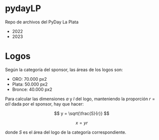 # pydayLP
Repo de archivos del PyDay La Plata
- 2022
- 2023

# Logos
Según la categoría del sponsor, las áreas de los logos son:
- ORO:    70.000 px2
- Plata:  50.000 px2
- Bronce: 40.000 px2

Para calcular las dimensiones $a$ y $l$ del logo, manteniendo la proporción $r = a / l$ dada por el sponsor, hay que hacer:

$$ y = \sqrt{\frac{S}{r}} $$

$$ x = y r $$

donde $S$ es el área del logo de la categoría correspondiente.
